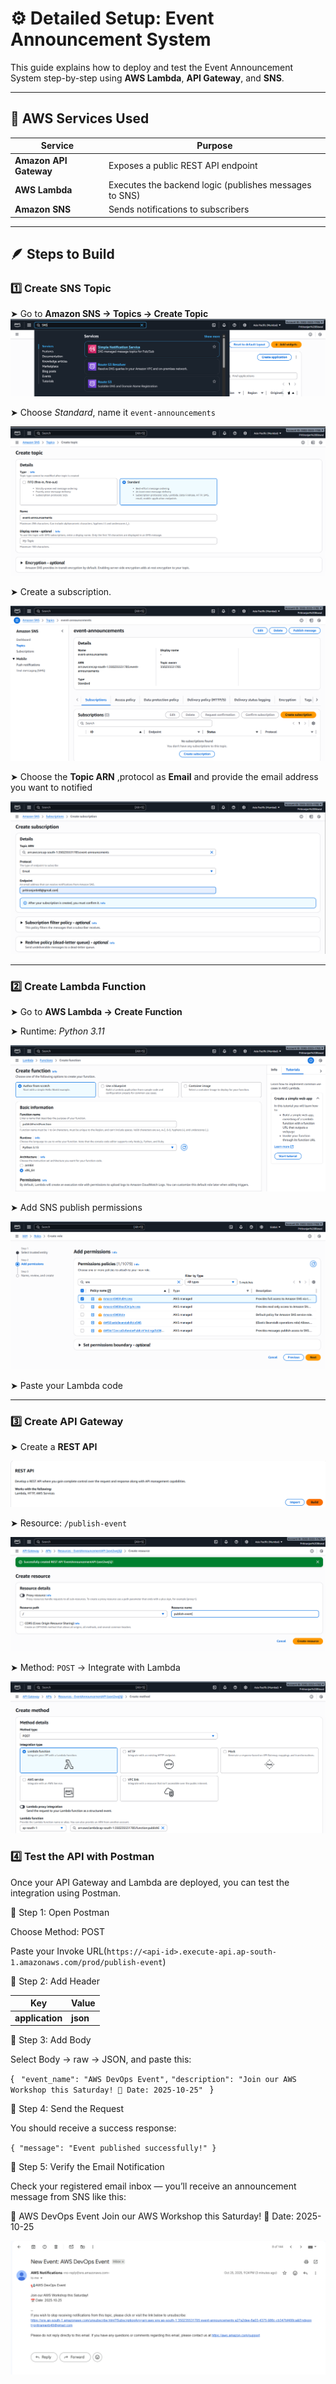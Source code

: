 # ⚙️ Detailed Setup: Event Announcement System

This guide explains how to deploy and test the Event Announcement System step-by-step using **AWS Lambda**, **API Gateway**, and **SNS**.

---

## 🧩 AWS Services Used

| Service | Purpose |
|----------|----------|
| **Amazon API Gateway** | Exposes a public REST API endpoint |
| **AWS Lambda** | Executes the backend logic (publishes messages to SNS) |
| **Amazon SNS** | Sends notifications to subscribers |


---

## 🪶 Steps to Build

### 1️⃣ Create SNS Topic
➤ Go to **Amazon SNS → Topics → Create Topic**
  ![SNS Topic](images/1.png)

➤ Choose *Standard*, name it `event-announcements`

  ![SNS Topic](images/3.png)

➤ Create a subscription.

 ![SNS Topic](images/4.png)
 
➤ Choose the **Topic ARN** ,protocol as **Email** and provide the email address you want to notified

![SNS Topic](images/5.png)

---

### 2️⃣ Create Lambda Function
➤ Go to **AWS Lambda → Create Function**

➤ Runtime: *Python 3.11*

![LAMBDA Topic](images/8.png)

➤ Add SNS publish permissions

  ![LAMBDA Topic](images/9.png)
  
➤ Paste your Lambda code


---

### 3️⃣ Create API Gateway
➤ Create a **REST API**

  ![API Topic](images/15.png)

➤ Resource: `/publish-event`

![API Topic](images/18.png)

➤ Method: `POST` → Integrate with Lambda

![API Topic](images/19.png)



### 4️⃣ Test the API with Postman

Once your API Gateway and Lambda are deployed, you can test the integration using Postman.

🔹 Step 1: Open Postman

Choose Method: POST

Paste your Invoke URL(`https://<api-id>.execute-api.ap-south-1.amazonaws.com/prod/publish-event`)

🔹 Step 2: Add Header

| Key | Value |
|----------|----------|
| **application** | **json** |

🔹 Step 3: Add Body

Select Body → raw → JSON, and paste this:

{
`  "event_name": "AWS DevOps Event", `
  `"description": "Join our AWS Workshop this Saturday! 📅 Date: 2025-10-25" `
}

🔹 Step 4: Send the Request

You should receive a success response:

`{
  "message": "Event published successfully!"
}`

🔹 Step 5: Verify the Email Notification

Check your registered email inbox — you’ll receive an announcement message from SNS like this:

📢 AWS DevOps Event
Join our AWS Workshop this Saturday!
📅 Date: 2025-10-25

![API Topic](images/24.png)

